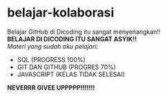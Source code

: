 # belajar-kolaborasi
Belajar GitHub di Dicoding itu sangat menyenangkan!!<br>
**BELAJAR DI DICODING ITU SANGAT ASYIK!!**<br>
*Materi yang sudah aku pelajari:*

- SQL (PROGRESS 100%)
- GIT DAN GITHUB (PROGRES 70%)
- JAVASCRIPT (KELAS TIDAK SELESAI)

**NEVERRR GIVEE UPPPPP!!!!!!!**
